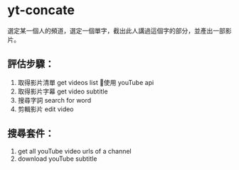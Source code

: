 # yt-concate
選定某一個人的頻道，選定一個單字，截出此人講過這個字的部分，並產出一部影片。

## 評估步驟：
1. 取得影片清單 get videos list
   使用 youTube api
2. 取得影片字幕 get video subtitle
3. 搜尋字詞 search for word
4. 剪輯影片 edit video

## 搜尋套件：
1. get all youTube video urls of a channel
2. download youTube subtitle

